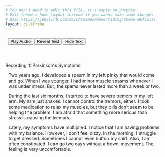 ```yaml
---
# You don't need to edit this file, it's empty on purpose.
# Edit theme's home layout instead if you wanna make some changes
# See: https://jekyllrb.com/docs/themes/#overriding-theme-defaults
layout: ci-iFrame
---
```


<header class="CIE-header">
<div style="margin: auto; text-align: left; padding-top: .5em;">
&nbsp;
<audio id="EC04"><source src="/assets/audio/Parkinsons.mp3"></source></audio>
<input class="CIE-button-audio" type="button" onclick="document.getElementById('EC04').play()" value="Play Audio">
<button class="CIE-button" type="button" onclick="textReveal01()">Reveal Text</button>
<button class="CIE-button" type="button" onclick="textHide01()">Hide Text</button>
</div>
</header>

<div class="CIE-Content-Header">Recording 1: Parkinson's Symptoms</div> 		
<div id="changeFontColor">
<p class="CIE-Content" style="padding-left: 10px; padding-right: 15px;">Two years ago, I developed a spasm in my left pinky that would come and go.  When I was younger, I had minor muscle spasms whenever I was under stress.  But, the spams never lasted more than a week or two.</p>
<p class="CIE-Content" style="padding-left: 10px; padding-right: 15px;">During the last six months, I started to have severe tremors in my left arm.  My arm just shakes.  I cannot control the tremors, either.  I took some medication to relax my muscles, but they pills don’t seem to be helping the problem. I am afraid that something more serious than stress is causing the tremors.</p>
<p class="CIE-Content" style="padding-left: 10px; padding-right: 15px;">Lately, my symptoms have multiplied.  I notice that I am having problems with my balance.  However, I don’t feel dizzy. In the morning, I struggle to get dressed.   Sometimes I cannot even button my shirt.  Also, I am often constipated.  I can go two days without a bowel movement.   The feeling is very uncomfortable.</p>
</div>